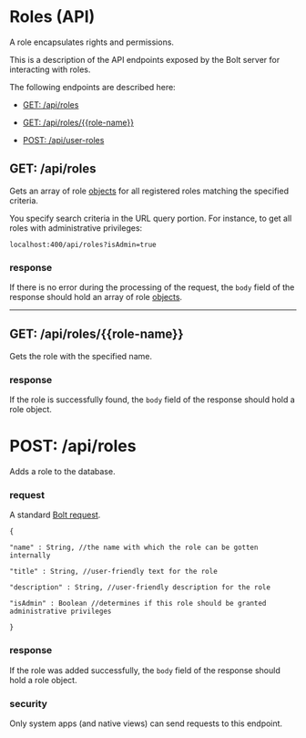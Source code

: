# Roles \(API\)

A role encapsulates rights and permissions.

This is a description of the API endpoints exposed by the Bolt server for interacting with roles.

The following endpoints are described here:

* [GET: \/api\/roles](#get-apiroles)

* [GET: \/api\/roles\/\{\{role-name\}\}](#get-apirolesrole-name)
* [POST: \/api\/user-roles](#post-apiuser-roles)


## GET: \/api\/roles

Gets an array of role [objects](/objects.md) for all registered roles matching the specified criteria.

You specify search criteria in the URL query portion. For instance, to get all roles with administrative privileges:

`localhost:400/api/roles?isAdmin=true`

### response

If there is no error during the processing of the request, the `body` field of the response should hold an array of role [objects](objects.md).

---

## GET: \/api\/roles\/\{\{role-name\}\}

Gets the role with the specified name.

### response

If the role is successfully found, the `body` field of the response should hold a role object.

# POST: \/api\/roles

Adds a role to the database.

### request

A standard [Bolt request](bolt-request.md).

`{`

`"name" : String, //the name with which the role can be gotten internally`

`"title" : String, //user-friendly text for the role`

`"description" : String, //user-friendly description for the role`

`"isAdmin" : Boolean //determines if this role should be granted administrative privileges`

`}`

### response

If the role was added successfully, the `body` field of the response should hold a role object.

### security

Only system apps \(and native views\) can send requests to this endpoint.


